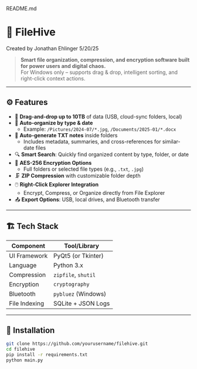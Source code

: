 README.md
# 🐝 FileHive
Created by Jonathan Ehlinger 5/20/25
> **Smart file organization, compression, and encryption software built for power users and digital chaos.**  
> For Windows only – supports drag & drop, intelligent sorting, and right-click context actions.

---

## ⚙️ Features

- 🔄 **Drag-and-drop up to 10TB** of data (USB, cloud-sync folders, local)
- 🧠 **Auto-organize by type & date**  
  - Example: `/Pictures/2024-07/*.jpg`, `/Documents/2025-01/*.docx`
- 📝 **Auto-generate TXT notes** inside folders  
  - Includes metadata, summaries, and cross-references for similar-date files
- 🔍 **Smart Search**: Quickly find organized content by type, folder, or date
- 🔐 **AES-256 Encryption Options**  
  - Full folders or selected file types (e.g., `.txt`, `.jpg`)
- 🗜️ **ZIP Compression** with customizable folder depth
- 🖱️ **Right-Click Explorer Integration**  
  - Encrypt, Compress, or Organize directly from File Explorer
- 📤 **Export Options**: USB, local drives, and Bluetooth transfer

---

## 🏗️ Tech Stack

| Component      | Tool/Library         |
|----------------|----------------------|
| UI Framework   | PyQt5 (or Tkinter)   |
| Language       | Python 3.x           |
| Compression    | `zipfile`, `shutil`  |
| Encryption     | `cryptography`       |
| Bluetooth      | `pybluez` (Windows)  |
| File Indexing  | SQLite + JSON Logs   |

---

## 🔧 Installation

```bash
git clone https://github.com/yourusername/filehive.git
cd filehive
pip install -r requirements.txt
python main.py

